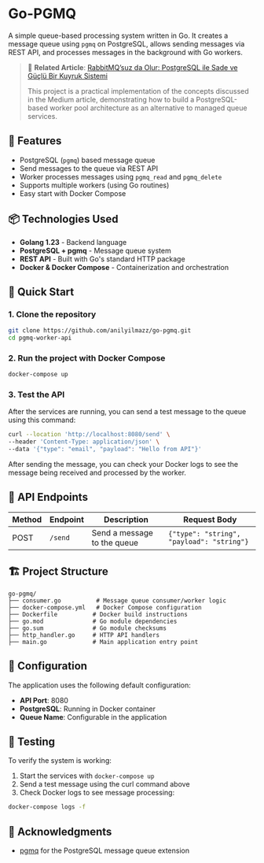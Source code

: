 # Go-PGMQ

A simple queue-based processing system written in Go. It creates a message queue using `pgmq` on PostgreSQL, allows sending messages via REST API, and processes messages in the background with Go workers.

> 📖 **Related Article**: [RabbitMQ’suz da Olur: PostgreSQL ile Sade ve Güçlü Bir Kuyruk Sistemi](https://medium.com/@anilyilmaz/rabbitmqsuz-da-olur-postgresql-ile-sade-ve-g%C3%BC%C3%A7l%C3%BC-bir-kuyruk-sistemi-337e8bdb9823)
> 
> This project is a practical implementation of the concepts discussed in the Medium article, demonstrating how to build a PostgreSQL-based worker pool architecture as an alternative to managed queue services.

## 🧩 Features

- PostgreSQL (`pgmq`) based message queue
- Send messages to the queue via REST API
- Worker processes messages using `pgmq_read` and `pgmq_delete`
- Supports multiple workers (using Go routines)
- Easy start with Docker Compose

## 📦 Technologies Used

- **Golang 1.23** - Backend language
- **PostgreSQL + pgmq** - Message queue system
- **REST API** -  Built with Go's standard HTTP package
- **Docker & Docker Compose** - Containerization and orchestration

## 🚀 Quick Start

### 1. Clone the repository

```bash
git clone https://github.com/anilyilmazz/go-pgmq.git
cd pgmq-worker-api
```

### 2. Run the project with Docker Compose

```bash
docker-compose up
```

### 3. Test the API

After the services are running, you can send a test message to the queue using this command:

```bash
curl --location 'http://localhost:8080/send' \
--header 'Content-Type: application/json' \
--data '{"type": "email", "payload": "Hello from API"}'
```

After sending the message, you can check your Docker logs to see the message being received and processed by the worker.

## 📝 API Endpoints

| Method | Endpoint | Description | Request Body |
|--------|----------|-------------|--------------|
| POST | `/send` | Send a message to the queue | `{"type": "string", "payload": "string"}` |

## 🏗️ Project Structure

```
go-pgmq/
├── consumer.go          # Message queue consumer/worker logic
├── docker-compose.yml   # Docker Compose configuration
├── Dockerfile          # Docker build instructions
├── go.mod              # Go module dependencies
├── go.sum              # Go module checksums
├── http_handler.go     # HTTP API handlers
├── main.go             # Main application entry point
```

## 🔧 Configuration

The application uses the following default configuration:

- **API Port**: 8080
- **PostgreSQL**: Running in Docker container
- **Queue Name**: Configurable in the application

## 🧪 Testing

To verify the system is working:

1. Start the services with `docker-compose up`
2. Send a test message using the curl command above
3. Check Docker logs to see message processing:
   
 ```bash
 docker-compose logs -f
 ```

## 🙏 Acknowledgments

- [pgmq](https://github.com/pgmq/pgmq) for the PostgreSQL message queue extension
